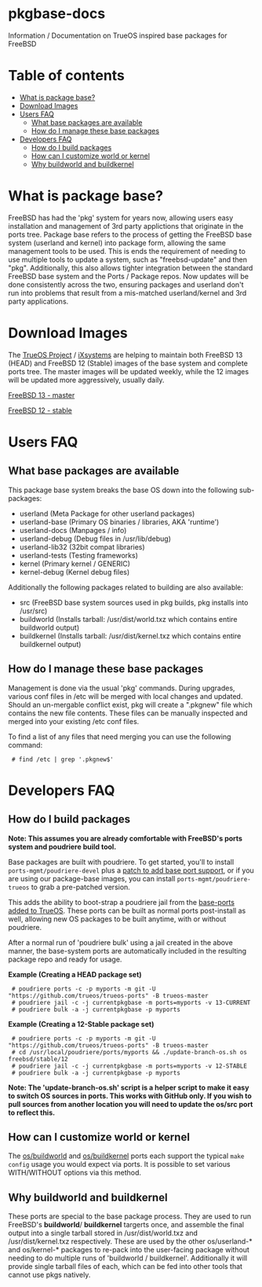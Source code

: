 pkgbase-docs
=========

Information / Documentation on TrueOS inspired base packages for FreeBSD

Table of contents
=================
   * [What is package base?](#what-is-package-base)
   * [Download Images](#download-images)
   * [Users FAQ](#users-faq)
      * [What base packages are available](#what-base-packages-are-available)
      * [How do I manage these base packages](#how-do-i-manage-these-base-packages)
   * [Developers FAQ](#developers-faq)
      * [How do I build packages](#how-do-i-build-packages)
      * [How can I customize world or kernel](#how-can-i-customize-world-or-kernel)
      * [Why buildworld and buildkernel](#why-buildworld-and-buildkernel)
      

What is package base?
=========

FreeBSD has had the 'pkg' system for years now, allowing users easy installation and management of 3rd party applictions that originate in the ports tree. Package base refers to the process of getting the FreeBSD base system (userland and kernel) into package form, allowing the same management tools to be used. This is ends the requirement of needing to use multiple tools to update a system, such as "freebsd-update" and then "pkg". Additionally, this also allows tighter integration between the standard FreeBSD base system and the Ports / Package repos. Now updates will be done consistently across the two, ensuring packages and userland don't run into problems that result from a mis-matched userland/kernel and 3rd party applications.




Download Images
=========

The [TrueOS Project](https://www.trueos.org) / [iXsystems](https://www.ixsystems.com) are helping to maintain both FreeBSD 13 (HEAD) and FreeBSD 12 (Stable) images of the base system and complete ports tree. The master images will be updated weekly, while the 12 images will be updated more aggressively, usually daily.

[FreeBSD 13 - master](https://pkg.trueos.org/iso/freebsd-pkgbase/)

[FreeBSD 12 - stable](https://pkg.trueos.org/iso/freebsd12-pkgbase/)




Users FAQ
=========

What base packages are available
-----

This package base system breaks the base OS down into the following sub-packages:
 * userland (Meta Package for other userland packages)
 * userland-base (Primary OS binaries / libraries, AKA 'runtime')
 * userland-docs (Manpages / info)
 * userland-debug (Debug files in /usr/lib/debug)
 * userland-lib32 (32bit compat libraries)
 * userland-tests (Testing frameworks)
 * kernel (Primary kernel / GENERIC)
 * kernel-debug (Kernel debug files)
 
Additionally the following packages related to building are also available:

 * src (FreeBSD base system sources used in pkg builds, pkg installs into /usr/src)
 * buildworld (Installs tarball: /usr/dist/world.txz which contains entire buildworld output)
 * buildkernel (Installs tarball: /usr/dist/kernel.txz which contains entire buildkernel output)



How do I manage these base packages
-----

Management is done via the usual 'pkg' commands. During upgrades, various conf files in /etc will be merged with local changes and updated. Should an un-mergable conflict exist, pkg will create a "<file>.pkgnew" file which contains the new file contents. These files can be manually inspected and merged into your existing /etc conf files.
  
To find a list of any files that need merging you can use the following command:

` # find /etc | grep '.pkgnew$'`




Developers FAQ
=========



How do I build packages
-----

**Note: This assumes you are already comfortable with FreeBSD's ports system and poudriere build tool.**

Base packages are built with poudriere. To get started, you'll to install `ports-mgmt/poudriere-devel` plus a [patch to add base port support](https://github.com/freebsd/poudriere/pull/664), or if you are using our package-base images, you can install `ports-mgmt/poudriere-trueos` to grab a pre-patched version.

This adds the ability to boot-strap a poudriere jail from the [base-ports added to TrueOS](https://github.com/trueos/trueos-ports/tree/trueos-master/os). These ports can be built as normal ports post-install as well, allowing new OS packages to be built anytime, with or without poudriere.

After a normal run of 'poudriere bulk' using a jail created in the above manner, the base-system ports are automatically included in the resulting package repo and ready for usage.

**Example (Creating a HEAD package set)**
```
 # poudriere ports -c -p myports -m git -U "https://github.com/trueos/trueos-ports" -B trueos-master
 # poudriere jail -c -j currentpkgbase -m ports=myports -v 13-CURRENT
 # poudriere bulk -a -j currentpkgbase -p myports
```

**Example (Creating a 12-Stable package set)**
```
 # poudriere ports -c -p myports -m git -U "https://github.com/trueos/trueos-ports" -B trueos-master
 # cd /usr/local/poudriere/ports/myports && ./update-branch-os.sh os freebsd/stable/12
 # poudriere jail -c -j currentpkgbase -m ports=myports -v 12-STABLE
 # poudriere bulk -a -j currentpkgbase -p myports
```

**Note: The 'update-branch-os.sh' script is a helper script to make it easy to switch OS sources in ports. This works with GitHub only. If you wish to pull sources from another location you will need to update the os/src port to reflect this.**




How can I customize world or kernel
-----

The [os/buildworld](https://github.com/trueos/trueos-ports/tree/trueos-master/os/buildworld) and [os/buildkernel](https://github.com/trueos/trueos-ports/tree/trueos-master/os/buildkernel) ports each support the typical `make config` usage you would expect via ports. It is possible to set various WITH/WITHOUT options via this method.




Why buildworld and buildkernel
-----

These ports are special to the base package process. They are used to run FreeBSD's **buildworld**/ **buildkernel** targerts once, and assemble the final output into a single tarball stored in /usr/dist/world.txz and /usr/dist/kernel.txz respectively. These are used by the other os/userland-* and os/kernel-* packages to re-pack into the user-facing package without needing to do multiple runs of 'buildworld / buildkernel'. Additionally it will provide single tarball files of each, which can be fed into other tools that cannot use pkgs natively. 


